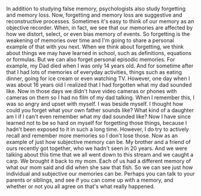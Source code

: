 In addition to studying false memory, psychologists also study forgetting and
memory loss. Now, forgetting and memory loss are suggestive and reconstructive
processes. Sometimes it's easy to think of our memory as an objective recorder.
When, in fact, we see that our memories are affected by how we distort, select,
or even bias memory of events. So forgetting is the weakening of memories over
time and I'm going to share a personal example of that with you next. When we
think about forgetting, we think about things we may have learned in school,
such as definitions, equations or formulas. But we can also forget personal
episodic memories. For example, my Dad died when I was only 14 years old. And
for sometime after that I had lots of memories of everyday activities, things
such as eating dinner, going for ice cream or even watching TV. However, one
day when I was about 16 years old I realized that I had forgotten what my dad
sounded like. Now in those days we didn't have video cameras or phones with
cameras on them so I had no film of my dad talking. When I remember this, I was
so angry and upset with myself. I was beside myself. I thought how could you
forget what your own father sounds like? What kind of a daughter am I if I
can't even remember what my dad sounded like? Now I have since learned not to
be so hard on myself for forgetting those things, because I hadn't been exposed
to it in such a long time. However, I do try to actively recall and remember
more memories so I don't lose those. Now as an example of just how subjective
memory can be. My brother and a friend of ours recently got together, who we
hadn't seen in 20 years. And we were talking about this time that we all went
down to this stream and we caught a carp. We brought it back to my mom. Each of
us had a different memory of what our mom said and did when she saw that fish.
So we can see just how individual and subjective our memories can be. Perhaps
you can talk to your parents or siblings, and see if you can come up with a
memory, and whether or not you all agree on that's what really happened.
